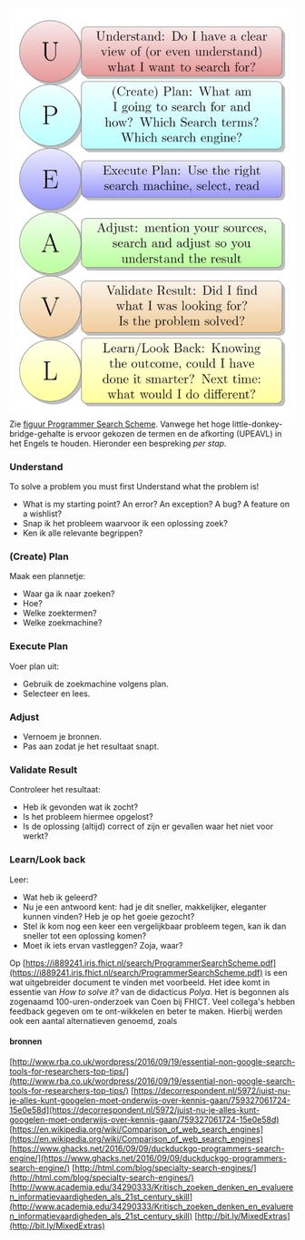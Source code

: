 ![fig:UPEAVL](figures/UPEAVL.png "Programmer Search Scheme")
Zie
[figuur Programmer Search Scheme]().
Vanwege het hoge little-donkey-bridge-gehalte is ervoor gekozen
de termen en de afkorting (UPEAVL) in het Engels te houden.
Hieronder een bespreking *per stap*.

### Understand
To solve a problem you must first Understand what the problem is!
- What is my starting point? An error? An exception? A bug? A feature on a wishlist?
- Snap ik het probleem waarvoor ik een oplossing zoek?
- Ken ik alle relevante begrippen?


### (Create) Plan
Maak een plannetje:
- Waar ga ik naar zoeken?
- Hoe?
- Welke zoektermen?
- Welke zoekmachine?


### Execute Plan
Voer plan uit:
- Gebruik de zoekmachine volgens plan.
- Selecteer en lees.


### Adjust
- Vernoem je bronnen.
- Pas aan zodat je het resultaat snapt.


### Validate Result
Controleer het resultaat:
- Heb ik gevonden wat ik zocht?
- Is het probleem hiermee opgelost?
- Is de oplossing (altijd) correct of zijn er gevallen waar het niet voor werkt?



### Learn/Look back
Leer:
- Wat heb ik geleerd?
- Nu je een antwoord kent: had je dit sneller, makkelijker, eleganter kunnen vinden? Heb je op het goeie gezocht?
- Stel ik kom nog een keer een vergelijkbaar probleem tegen, kan ik dan sneller tot een oplossing komen?
- Moet ik iets ervan vastleggen? Zoja, waar?

Op
[https://i889241.iris.fhict.nl/search/ProgrammerSearchScheme.pdf](https://i889241.iris.fhict.nl/search/ProgrammerSearchScheme.pdf)
is een wat uitgebreider document te vinden met voorbeeld.
Het idee komt in essentie van *How to solve it?* van de didacticus *Polya*.
Het is begonnen als zogenaamd 100-uren-onderzoek van Coen bij FHICT.
Veel collega's hebben feedback gegeven om te ont-wikkelen en beter te maken.
Hierbij werden ook een aantal alternatieven genoemd, zoals
#### bronnen
[http://www.rba.co.uk/wordpress/2016/09/19/essential-non-google-search-tools-for-researchers-top-tips/](http://www.rba.co.uk/wordpress/2016/09/19/essential-non-google-search-tools-for-researchers-top-tips/)
[https://decorrespondent.nl/5972/juist-nu-je-alles-kunt-googelen-moet-onderwijs-over-kennis-gaan/759327061724-15e0e58d](https://decorrespondent.nl/5972/juist-nu-je-alles-kunt-googelen-moet-onderwijs-over-kennis-gaan/759327061724-15e0e58d)
[https://en.wikipedia.org/wiki/Comparison_of_web_search_engines](https://en.wikipedia.org/wiki/Comparison_of_web_search_engines)
[https://www.ghacks.net/2016/09/09/duckduckgo-programmers-search-engine/](https://www.ghacks.net/2016/09/09/duckduckgo-programmers-search-engine/)
[http://html.com/blog/specialty-search-engines/](http://html.com/blog/specialty-search-engines/)
[http://www.academia.edu/34290333/Kritisch_zoeken_denken_en_evalueren_informatievaardigheden_als_21st_century_skill](http://www.academia.edu/34290333/Kritisch_zoeken_denken_en_evalueren_informatievaardigheden_als_21st_century_skill)
[http://bit.ly/MixedExtras](http://bit.ly/MixedExtras)
